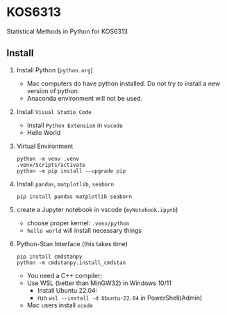 # KOS6313
Statistical Methods in Python for KOS6313

## Install
1. Install Python (`python.org`)
   - Mac computers do have python installed. Do not try to install a new version of python.
   - Anaconda environment will not be used.
1. Install `Visual Studio Code`
   - Install `Python Extension` in `vscode`
   - Hello World
1. Virtual Environment
    ```
    python -m venv .venv
    .venv/Scripts/activate
    python -m pip install --upgrade pip
    ```
4. Install `pandas`, `matplotlib`, `seaborn`
    ```
    pip install pandas matplotlib seaborn
    ```
1. create a Jupyter notebook in vscode (`myNotebook.ipynb`)
   - choose proper kernel: `.venv/python`
   - `hello world` will install necessary things

3. Python-Stan Interface (this takes time)
    ```
    pip install cmdstanpy
    python -m cmdstanpy.install_cmdstan
    ```
    - You need a C++ compiler; 
    - Use WSL (better than MinGW32) in Windows 10/11
        - Install Ubuntu 22.04: 
        - run `wsl --install -d Ubuntu-22.04` in PowerShell(Admin)
    - Mac users install `xcode`